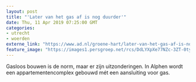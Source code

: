 ```yaml
---
layout: post
title: "'Later van het gas af is nog duurder'"
date: Thu, 11 Apr 2019 07:25:00 GMT
categories: 
- utrecht 
- woerden 
externe_link: "https://www.ad.nl/groene-hart/later-van-het-gas-af-is-nog-duurder~ab4e2228/"
feature_image: "https://images1.persgroep.net/rcs/DdLYXpXe77NZc-3ZT-0tyDAH3sQ/diocontent/145258898/_fitwidth/400/?appId=21791a8992982cd8da851550a453bd7f&quality=0.7"
---
```


Gasloos bouwen is de norm, maar er zijn uitzonderingen. In Alphen wordt een appartementencomplex gebouwd mét een aansluiting voor gas.
